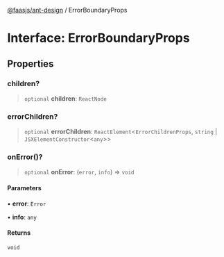 [@faasjs/ant-design](../README.md) / ErrorBoundaryProps

# Interface: ErrorBoundaryProps

## Properties

### children?

> `optional` **children**: `ReactNode`

### errorChildren?

> `optional` **errorChildren**: `ReactElement`\<`ErrorChildrenProps`, `string` \| `JSXElementConstructor`\<`any`\>\>

### onError()?

> `optional` **onError**: (`error`, `info`) => `void`

#### Parameters

• **error**: `Error`

• **info**: `any`

#### Returns

`void`
